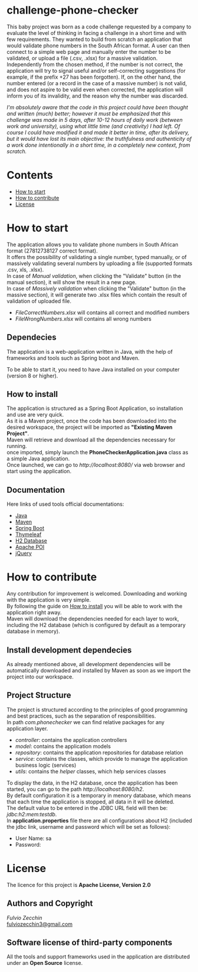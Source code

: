 # challenge-phone-checker

This baby project was born as a code challenge requested by a company to evaluate the level of thinking in facing a challenge in a short time and with few requirements.
They wanted to build from scratch an application that would validate phone numbers in the South African format.
A user can then connect to a simple web page and manually enter the number to be validated, or upload a file (.csv, .xlsx) for a massive validation.
Independently from the chosen method, if the number is not correct, the application will try to signal useful and/or self-correcting suggestions (for example, if the prefix +27 has been forgotten).
If, on the other hand, the number entered (or a record in the case of a massive number) is not valid, and does not aspire to be valid even when corrected, the application will inform you of its invalidity, and the reason why the number was discarded.


*I'm absolutely aware that the code in this project could have been thought and written (much) better; however it must be emphasized that this challenge was made in 5 days, after 10-12 hours of daily work (between work and university), using what little time (and creativity) I had left.
Of course I could have modified it and made it better in time, after its delivery, but it would have lost its main objective: the truthfulness and authenticity of a work done intentionally in a short time, in a completely new context, from scratch.*


# Contents

- [How to start](#how-to-start)
- [How to contribute](#how-to-contribute)
- [License](#license)

# How to start
The application allows you to validate phone numbers in South African format (27812738127 correct format).    
It offers the possibility of validating a single number, typed manually,
or of massively validating several numbers by uploading a file (supported formats .csv, xls, .xlsx).  
In case of *Manual validation*, when clicking the "Validate" button (in the manual section), it will show the result in a new page.    
In case of *Massively validation* when clicking the "Validate" button (in the massive section), it will generate two .xlsx files
which contain the result of validation of uploaded file.  
* *FileCorrectNumbers.xlsx* will contains all correct and modified numbers    
* *FileWrongNumbers.xlsx* will contains all wrong numbers  

## Dependecies
The application is a web-application written in Java, with the help of frameworks and tools such as Spring boot and Maven.  
 
To be able to start it, you need to have Java installed on your computer (version 8 or higher).  

## How to install  
The application is structured as a Spring Boot Application, so installation and use are very quick.   
As it is a Maven project, once the code has been downloaded into the desired workspace, the project will be imported as
**"Existing Maven Project"**.    
Maven will retrieve and download all the dependencies necessary for running.   
once imported, simply launch the **PhoneCheckerApplication.java** class as a simple Java application.  
Once launched, we can go to *http://localhost:8080/* via web browser and start using the application.  

## Documentation
Here links of used tools official documentations:  
* [Java](https://docs.oracle.com/en/java/ "Java Documentation")   
* [Maven](https://maven.apache.org/guides/ "Maven Documentation")    
* [Spring Boot](https://docs.spring.io/spring-boot/docs/current/reference/htmlsingle/ "Spring Boot Documentation")    
* [Thymeleaf](https://www.thymeleaf.org/documentation.html "Thymeleaf Documentation")    
* [H2 Database](https://www.h2database.com/html/main.html "H2 Documentation")  
* [Apache POI](https://poi.apache.org/apidocs/index.html "Apache POI Documentation")  
* [jQuery](https://api.jquery.com/ "jQuery Documentation")  

# How to contribute
Any contribution for improvement is welcomed. Downloading and working with the application is very simple.   
By following the guide on [How to install](#how-to-install) you will be able to work with the application right away.    
Maven will download the dependencies needed for each layer to work, including the
H2 database (which is configured by default as a temporary database in memory).   

## Install development dependecies
As already mentioned above, all development dependencies will be automatically downloaded and installed
by Maven as soon as we import the project into our workspace.  

## Project Structure
The project is structured according to the principles of good programming and best practices, such as the separation of responsibilities.  
In path *com.phonechecker* we can find relative packages for any application layer.  
* *controller*: contains the application controllers    
* *model*: contains the application models    
* *repository*: contains the application repositories for database relation    
* *service*: contains the classes, which provide to manage the application business logic (services)    
* *utils*: contains the *helper* classes, which help services classes   

To display the data, in the H2 database, once the application has been started,
you can go to the path *http://localhost:8080/h2*.  
By default configuration it is a temporary in menory database, which means that each time the application is stopped,
all data in it will be deleted.   
The default value to be entered in the JDBC URL field will then be: *jdbc:h2:mem:testdb*.      
In **application.properties** file there are all configurations about H2 (included the jdbc link, username and password which will be set as follows):   
* User Name: sa  
* Password:    

# License 
The licence for this project is **Apache License, Version 2.0**  

## Authors and Copyright
*Fulvio Zecchin*  
fulviozecchin3@gmail.com

## Software license of third-party components
All the tools and support frameworks used in the application are distributed under an **Open Source** license.  
